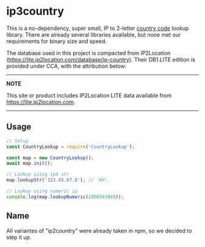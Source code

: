 # ip3country

This is a no-dependency, super small, IP to 2-letter [country code](https://en.wikipedia.org/wiki/ISO_3166-1_alpha-2) lookup library. There are already several libraries available, but none met our requirements for binary size and speed.

The database used in this project is compacted from IP2Location (https://lite.ip2location.com/database/ip-country). Their DB1.LITE edition is provided under CCA, with the attribution below:

---

**NOTE**

This site or product includes IP2Location LITE data available from <a href="https://lite.ip2location.com">https://lite.ip2location.com</a>.

---

## Usage

```js
// Setup
const CountryLookup = require('CountryLookup');

const map = new CountryLookup();
await map.init();

// Lookup using ip4 str
map.lookupStr('123.45.67.8'); // 'KR'.

// Lookup using numeric ip
console.log(map.lookupNumeric(2066563848));
```

## Name

All variantes of "ip2country" were already taken in npm, so we decided to step it up.

